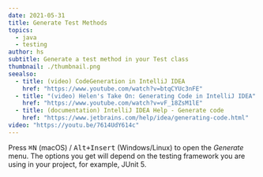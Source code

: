 ```yaml
---
date: 2021-05-31
title: Generate Test Methods
topics:
  - java
  - testing
author: hs
subtitle: Generate a test method in your Test class
thumbnail: ./thumbnail.png
seealso:
  - title: (video) CodeGeneration in IntelliJ IDEA
    href: "https://www.youtube.com/watch?v=btqCYUc3nFE"
  - title: "(video) Helen's Take On: Generating Code in IntelliJ IDEA"
    href: "https://www.youtube.com/watch?v=vF_18ZsM1lE"
  - title: (documentation) IntelliJ IDEA Help - Generate code
    href: "https://www.jetbrains.com/help/idea/generating-code.html"
video: "https://youtu.be/7614UdY614c"
---
```


Press <kbd>⌘N</kbd> (macOS) / <kbd>Alt+Insert</kbd> (Windows/Linux) to open the _Generate_ menu. The options you get will depend on the testing framework you are using in your project, for example, JUnit 5.
